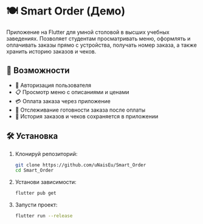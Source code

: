 # 🍽️ Smart Order (Демо)

Приложение на Flutter для умной столовой в высших учебных заведениях. Позволяет студентам просматривать меню, оформлять и оплачивать заказы прямо с устройства, получать номер заказа, а также хранить историю заказов и чеков.

## 🚀 Возможности

- 🔐 Авторизация пользователя
- 📋 Просмотр меню с описаниями и ценами
- 💳 Оплата заказа через приложение
- 🧾 Отслеживание готовности заказа после оплаты
- 📂 История заказов и чеков сохраняется в приложении

## 🛠️ Установка

1. Клонируй репозиторий:
   ```bash
   git clone https://github.com/uNaisEu/Smart_Order
   cd Smart_Order
   ```

2. Установи зависимости:
   ```bash
   flutter pub get
   ```

3. Запусти проект:
   ```bash
   flutter run --release
   ```
